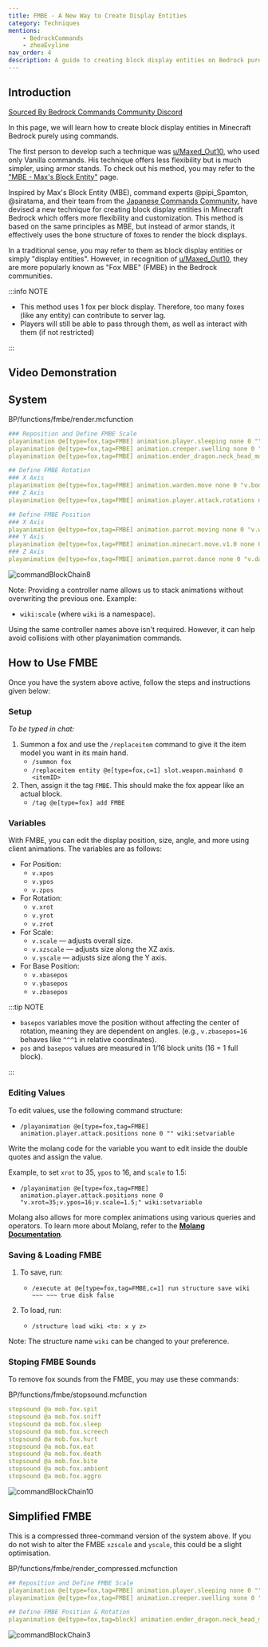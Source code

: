```yaml
---
title: FMBE - A New Way to Create Display Entities
category: Techniques
mentions:
    - BedrockCommands
    - zheaEvyline
nav_order: 4
description: A guide to creating block display entities on Bedrock purely using commands.
---
```


## Introduction

[Sourced By Bedrock Commands Community Discord](https://discord.gg/SYstTYx5G5)

In this page, we will learn how to create block display entities in Minecraft Bedrock purely using commands.

The first person to develop such a technique was [u/Maxed_Out10](https://www.reddit.com/user/Maxed_Out10/), who used only Vanilla commands. His technique offers less flexibility but is much simpler, using armor stands. To check out his method, you may refer to the ["MBE - Max's Block Entity"](/commands/block-entities) page.

Inspired by Max's Block Entity (MBE), command experts @pipi_Spamton, @siratama, and their team from the [Japanese Commands Community](https://discord.gg/xFZH6QJfSB), have devised a new technique for creating block display entities in Minecraft Bedrock which offers more flexibility and customization. This method is based on the same principles as MBE, but instead of armor stands, it effectively uses the bone structure of foxes to render the block displays.

In a traditional sense, you may refer to them as block display entities or simply "display entities". However, in recognition of [u/Maxed_Out10](https://www.reddit.com/user/Maxed_Out10/), they are more popularly known as "Fox MBE" (FMBE) in the Bedrock communities.

:::info NOTE

- This method uses 1 fox per block display. Therefore, too many foxes (like any entity) can contribute to server lag.
- Players will still be able to pass through them, as well as interact with them (if not restricted)

:::

## Video Demonstration

<YouTubeEmbed
    id="FVRd2n7JX3k"
/>

## System

<CodeHeader>BP/functions/fmbe/render.mcfunction</CodeHeader>

```yaml
### Reposition and Define FMBE Scale
playanimation @e[type=fox,tag=FMBE] animation.player.sleeping none 0 "" wiki:move
playanimation @e[type=fox,tag=FMBE] animation.creeper.swelling none 0 "v.xbasepos=v.xbasepos??0;v.ybasepos=v.ybasepos??0;v.zbasepos=v.zbasepos??0;v.xpos=v.xpos??0;v.ypos=v.ypos??0;v.zpos=v.zpos??0;v.xrot=v.xrot??0;v.yrot=v.yrot??0;v.zrot=v.zrot??0;v.scale=v.scale??1;v.xzscale=v.xzscale??1;v.yscale=v.yscale??1;v.swelling_scale1=2.1385*math.sqrt(v.xzscale)*math.sqrt(v.scale);v.swelling_scale2=2.1385*math.sqrt(v.yscale)*math.sqrt(v.scale);" wiki:scale
playanimation @e[type=fox,tag=FMBE] animation.ender_dragon.neck_head_movement none 0 "v.head_rotation_x=0;v.head_rotation_y=0;v.head_rotation_z=0;v.head_position_x=(v.xbasepos*3741/8000)*math.sqrt(v.xzscale)*math.sqrt(v.scale);v.head_position_y=(10.6925+v.ybasepos*3741/8000)*math.sqrt(v.yscale)*math.sqrt(v.scale);v.head_position_z=(17.108-v.zbasepos*3741/8000)*math.sqrt(v.xzscale)*math.sqrt(v.scale);" wiki:shift_pos

## Define FMBE Rotation
### X Axis
playanimation @e[type=fox,tag=FMBE] animation.warden.move none 0 "v.body_x_rot=90+v.xrot;v.body_z_rot=90+v.yrot;" wiki:xrot
### Z Axis
playanimation @e[type=fox,tag=FMBE] animation.player.attack.rotations none 0 "v.attack_body_rot_y=-v.zrot;" wiki:zrot

## Define FMBE Position
### X Axis
playanimation @e[type=fox,tag=FMBE] animation.parrot.moving none 0 "v.wing_flap=(16-v.xpos)/0.3;" wiki:xpos
### Y Axis
playanimation @e[type=fox,tag=FMBE] animation.minecart.move.v1.0 none 0 "v.rail_offset.x=0;v.rail_offset.y=1.6485+v.ypos/16;v.rail_offset.z=0;" wiki:ypos
### Z Axis
playanimation @e[type=fox,tag=FMBE] animation.parrot.dance none 0 "v.dance.x=-v.zpos;v.dance.y=0;" wiki:zpos
```
![commandBlockChain8](/assets/images/commands/commandBlockChain/8.png)

Note: Providing a controller name allows us to stack animations without overwriting the previous one. Example:
- `wiki:scale` (where `wiki` is a namespace).

Using the same controller names above isn't required. However, it can help avoid collisions with other playanimation commands.

## How to Use FMBE

Once you have the system above active, follow the steps and instructions given below:

### Setup
*To be typed in chat:*

1. Summon a fox and use the `/replaceitem` command to give it the item model you want in its main hand.
    - `/summon fox`
    - `/replaceitem entity @e[type=fox,c=1] slot.weapon.mainhand 0 <itemID>`
2. Then, assign it the tag `FMBE`. This should make the fox appear like an actual block.
    - `/tag @e[type=fox] add FMBE`

### Variables
With FMBE, you can edit the display position, size, angle, and more using client animations. The variables are as follows:  
- For Position:
    - `v.xpos`
    - `v.ypos`
    - `v.zpos`
- For Rotation:
    - `v.xrot`
    - `v.yrot`
    - `v.zrot`
- For Scale:
    - `v.scale` — adjusts overall size.
    - `v.xzscale` — adjusts size along the XZ axis.
    - `v.yscale` — adjusts size along the Y axis.
- For Base Position:
    - `v.xbasepos`
    - `v.ybasepos`
    - `v.zbasepos`

:::tip NOTE

- `basepos` variables move the position without affecting the center of rotation, meaning they are dependent on angles. (e.g., `v.zbasepos=16` behaves like `^^^1` in relative coordinates).
- `pos` and `basepos` values are measured in 1/16 block units (16 = 1 full block).

:::

### Editing Values
To edit values, use the following command structure:  
- `/playanimation @e[type=fox,tag=FMBE] animation.player.attack.positions none 0 "" wiki:setvariable`

Write the molang code for the variable you want to edit inside the double quotes and assign the value.

Example, to set `xrot` to 35, `ypos` to 16, and `scale` to 1.5:
- `/playanimation @e[type=fox,tag=FMBE] animation.player.attack.positions none 0 "v.xrot=35;v.ypos=16;v.scale=1.5;" wiki:setvariable`

Molang also allows for more complex animations using various queries and operators. To learn more about Molang, refer to the **[Molang Documentation](https://bedrock.dev/docs/stable/Molang)**.

### Saving & Loading FMBE

1. To save, run:
    - `/execute at @e[type=fox,tag=FMBE,c=1] run structure save wiki ~~~ ~~~ true disk false`

2. To load, run:
    - `/structure load wiki <to: x y z>`

Note: The structure name `wiki` can be changed to your preference.

### Stoping FMBE Sounds

To remove fox sounds from the FMBE, you may use these commands:

<CodeHeader>BP/functions/fmbe/stopsound.mcfunction</CodeHeader>

```yaml
stopsound @a mob.fox.spit
stopsound @a mob.fox.sniff
stopsound @a mob.fox.sleep
stopsound @a mob.fox.screech
stopsound @a mob.fox.hurt
stopsound @a mob.fox.eat
stopsound @a mob.fox.death
stopsound @a mob.fox.bite
stopsound @a mob.fox.ambient
stopsound @a mob.fox.aggro
```
![commandBlockChain10](/assets/images/commands/commandBlockChain/10.png)

## Simplified FMBE

This is a compressed three-command version of the system above. If you do not wish to alter the FMBE `xzscale` and `yscale`, this could be a slight optimisation.

<CodeHeader>BP/functions/fmbe/render_compressed.mcfunction</CodeHeader>

```yaml
## Reposition and Define FMBE Scale
playanimation @e[type=fox,tag=FMBE] animation.player.sleeping none 0 "" wiki:move
playanimation @e[type=fox,tag=FMBE] animation.creeper.swelling none 0 "v.scale=1;v.adscale=math.sqrt(v.scale);v.adscaled=2.1385*v.adscale;v.xbasepos=0;v.ybasepos=0;v.zbasepos=0;v.xpos=0;v.ypos=0;v.zpos=0;v.xrot=q.life_time*0;v.yrot=q.life_time*0;v.zrot=q.life_time*20;v.swelling_scale1=v.adscaled;v.swelling_scale2=v.adscaled;" wiki:scale

## Define FMBE Position & Rotation
playanimation @e[type=fox,tag=block] animation.ender_dragon.neck_head_movement none 0 "v.adjust_xz=8*v.adscaled+v.zbasepos/v.adscaled;v.adjust_y=(-5-v.ybasepos/v.adscaled/v.adscaled)*v.adscaled;v.x=v.xbasepos/v.adscaled;v.y=v.adjust_y;v.z=v.adjust_xz;v.ty=v.y*math.cos(v.xrot)-v.z*math.sin(v.xrot);v.tz=v.y*math.sin(v.xrot)+v.z*math.cos(v.xrot);v.y=v.ty;v.z=v.tz;v.tx=-v.x*math.cos(v.zrot)+v.y*math.sin(v.zrot);v.ty=v.x*math.sin(v.zrot)+v.y*math.cos(v.zrot);v.x=v.tx;v.y=v.ty;v.tx=v.x*math.cos(v.yrot)+v.z*math.sin(v.yrot);v.tz=-v.x*math.sin(v.yrot)+v.z*math.cos(v.yrot);v.x=v.tx;v.z=v.tz;v.head_position_x=v.x+v.xpos/v.adscaled;v.head_position_y=7.48/v.adscale+v.z+v.zpos/v.adscaled;v.head_position_z=v.y-v.ypos/v.adscaled;v.head_rotation_x=90+v.xrot;v.head_rotation_y=v.zrot;v.head_rotation_z=v.yrot;" wiki:posrot
```
![commandBlockChain3](/assets/images/commands/commandBlockChain/3.png)
